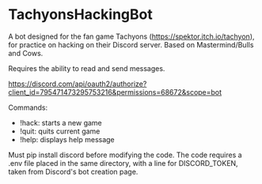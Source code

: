 # TachyonsHackingBot
A bot designed for the fan game Tachyons (https://spektor.itch.io/tachyon), for practice on hacking on their Discord server. Based on Mastermind/Bulls and Cows.

Requires the ability to read and send messages.

https://discord.com/api/oauth2/authorize?client_id=795471473295753216&permissions=68672&scope=bot

Commands:
- !hack: starts a new game
- !quit: quits current game
- !help: displays help message

Must pip install discord before modifying the code. The code requires a .env file placed in the same directory, with a line for DISCORD_TOKEN, taken from Discord's bot creation page.

